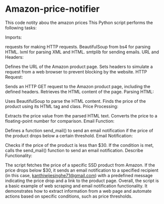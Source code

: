 # Amazon-price-notifier
This code notity abou the amazon prices
This Python script performs the following tasks:

Imports:

requests for making HTTP requests.
BeautifulSoup from bs4 for parsing HTML.
lxml for parsing XML and HTML.
smtplib for sending emails.
URL and Headers:

Defines the URL of the Amazon product page.
Sets headers to simulate a request from a web browser to prevent blocking by the website.
HTTP Request:

Sends an HTTP GET request to the Amazon product page, including the defined headers.
Retrieves the HTML content of the page.
Parsing HTML:

Uses BeautifulSoup to parse the HTML content.
Finds the price of the product using its HTML tag and class.
Price Processing:

Extracts the price value from the parsed HTML text.
Converts the price to a floating-point number for comparison.
Email Function:

Defines a function send_mail() to send an email notification if the price of the product drops below a certain threshold.
Email Notification:

Checks if the price of the product is less than $30.
If the condition is met, calls the send_mail() function to send an email notification.
Describe Functionality:

The script fetches the price of a specific SSD product from Amazon.
If the price drops below $30, it sends an email notification to a specified recipient (in this case, kanthiwijesinghe71@gmail.com) with a predefined message indicating the price drop and a link to the product page.
Overall, the script is a basic example of web scraping and email notification functionality. It demonstrates how to extract information from a web page and automate actions based on specific conditions, such as price thresholds.






